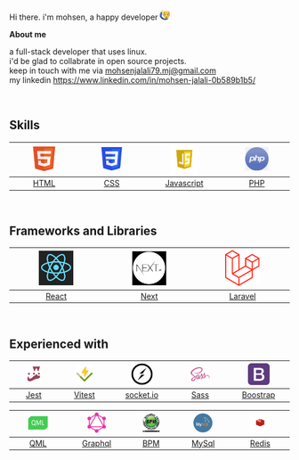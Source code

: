 Hi there. i'm mohsen, a happy developer<img src="./assets/hi.png" style="width:20px;height:20px;margin-left:3px;border-radius:50%">

**About me**

a full-stack developer that uses linux. <br />
i'd be glad to collabrate in open source projects. <br />
keep in touch with me via mohsenjalali79.mj@gmail.com <br />
my linkedin https://www.linkedin.com/in/mohsen-jalali-0b589b1b5/

<br />

## Skills

<a href="https://developer.mozilla.org/en-US/docs/Web/HTML"><img src="./assets/html.png" width='40%'/></a>  |  <a href="https://developer.mozilla.org/en-US/docs/Web/CSS"><img src="./assets/css.png" width='40%'/></a>  |  <a href="https://developer.mozilla.org/en-US/docs/Web/JavaScript"><img src="./assets/js.png" width='40%'/></a> |  <a href="https://www.php.net/"><img src="./assets/php.png" width='40%'/></a>
:-------------------------:|:-------------------------:|:-------------------------:|:-------------------------:
<a href="https://developer.mozilla.org/en-US/docs/Web/HTML">HTML</a> | <a href="https://developer.mozilla.org/en-US/docs/Web/CSS">CSS</a> | <a href="https://developer.mozilla.org/en-US/docs/Web/JavaScript">Javascript</a> | <a href="https://www.php.net/">PHP</a>

<br />

## Frameworks and Libraries

<a href="https://react.dev/"><img src="./assets/react.png" width='40%'/></a>  |  <a href="https://nextjs.org/"><img src="./assets/next.png" width='40%'/></a>  |  <a href="https://laravel.com/"><img src="./assets/laravel.png" width='40%'/></a>
:-------------------------:|:-------------------------:|:-------------------------:|
<a href="https://react.dev/">React</a> | <a href="https://nextjs.org/">Next</a> | <a href="https://laravel.com/">Laravel</a>

<br />

## Experienced with

<a href="https://jestjs.io/"><img src="./assets/jest.png" width='40%'/></a>  |  <a href="https://vitest.dev/"><img src="./assets/vitest.png" width='40%'/></a>  |  <a href="https://socket.io/"><img src="./assets/socket.png" width='40%'/></a> |  <a href="https://sass-lang.com/"><img src="./assets/sass.png" width='40%'/></a> |  <a href="https://getbootstrap.com/"><img src="./assets/bootstrap.png" width='40%'/></a>
:-------------------------:|:-------------------------:|:-------------------------:|:-------------------------:|:-------------------------:|
<a href="https://jestjs.io/">Jest</a> | <a href="https://vitest.dev/">Vitest | <a href="https://socket.io/">socket.io</a> | <a href="https://sass-lang.com/">Sass</a> | <a href="https://getbootstrap.com/">Boostrap</a>

<a href="https://doc.qt.io/qt-6/qtqml-index.html"><img src="./assets/qml.png" width='40%'/></a>  |  <a href="https://graphql.org/"><img src="./assets/qraphql.png" width='40%'/></a>  |  <a href="https://en.wikipedia.org/wiki/BPM"><img src="./assets/bpm.png" width='40%'/></a> |  <a href="https://www.mysql.com/"><img src="./assets/mysql.png" width='40%'/></a> |  <a href="https://redis.io/"><img src="./assets/redis.png" width='40%'/></a>
:-------------------------:|:-------------------------:|:-------------------------:|:-------------------------:|:-------------------------:|
<a href="https://doc.qt.io/qt-6/qtqml-index.html">QML</a> | <a href="https://graphql.org/">Graphql</a> | <a href="https://en.wikipedia.org/wiki/BPM">BPM</a> | <a href="https://www.mysql.com/">MySql</a> | <a href="https://redis.io/">Redis</a>
